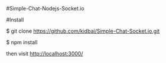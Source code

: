 #Simple-Chat-Nodejs-Socket.io

#Install

$ git clone https://github.com/kidbai/Simple-Chat-Socket.io.git

$ npm install

then visit [http://localhost:3000/](http://localhost:3000/)
